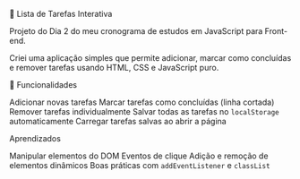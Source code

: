 📝 Lista de Tarefas Interativa

Projeto do Dia 2 do meu cronograma de estudos em JavaScript para Front-end.

Criei uma aplicação simples que permite adicionar, marcar como concluídas e remover tarefas usando HTML, CSS e JavaScript puro.



 🚀 Funcionalidades

 Adicionar novas tarefas
 Marcar tarefas como concluídas (linha cortada)
 Remover tarefas individualmente
 Salvar todas as tarefas no `localStorage` automaticamente
 Carregar tarefas salvas ao abrir a página

 Aprendizados

Manipular elementos do DOM
Eventos de clique
Adição e remoção de elementos dinâmicos
Boas práticas com `addEventListener` e `classList`
